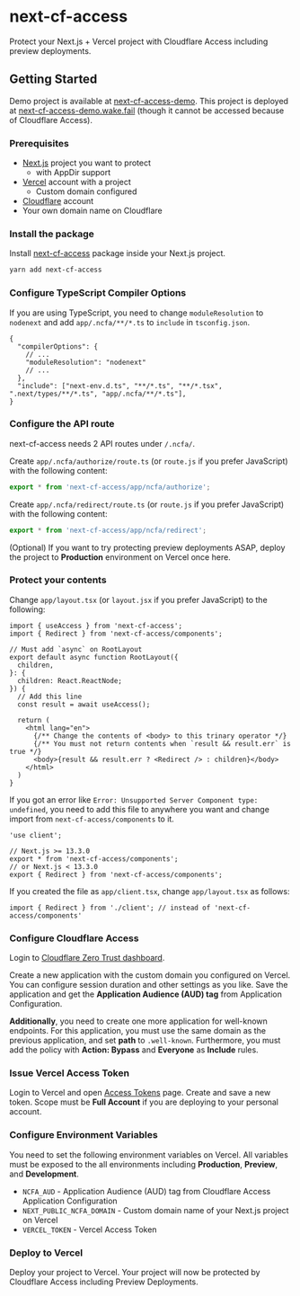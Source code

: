 # next-cf-access

Protect your Next.js + Vercel project with Cloudflare Access including preview deployments.

## Getting Started

Demo project is available at [next-cf-access-demo](https://github.com/kyori19/next-cf-access-demo).
This project is deployed at [next-cf-access-demo.wake.fail](https://next-cf-access-demo.wake.fail/) (though it cannot be accessed because of Cloudflare Access).

### Prerequisites

* [Next.js](https://nextjs.org/) project you want to protect
  * with AppDir support
* [Vercel](https://vercel.com/) account with a project
  * Custom domain configured
* [Cloudflare](https://www.cloudflare.com/) account
* Your own domain name on Cloudflare

### Install the package

Install [next-cf-access](https://www.npmjs.com/package/next-cf-access) package inside your Next.js project.

```sh
yarn add next-cf-access
```

### Configure TypeScript Compiler Options

If you are using TypeScript, you need to change `moduleResolution` to `nodenext` and add `app/.ncfa/**/*.ts` to `include` in `tsconfig.json`.

```jsonc
{
  "compilerOptions": {
    // ...
    "moduleResolution": "nodenext"
    // ...
  },
  "include": ["next-env.d.ts", "**/*.ts", "**/*.tsx", ".next/types/**/*.ts", "app/.ncfa/**/*.ts"],
}
```

### Configure the API route

next-cf-access needs 2 API routes under `/.ncfa/`.

Create `app/.ncfa/authorize/route.ts` (or `route.js` if you prefer JavaScript) with the following content:

```ts
export * from 'next-cf-access/app/ncfa/authorize';
```

Create `app/.ncfa/redirect/route.ts` (or `route.js` if you prefer JavaScript) with the following content:

```ts
export * from 'next-cf-access/app/ncfa/redirect';
```

(Optional) If you want to try protecting preview deployments ASAP, deploy the project to **Production** environment on Vercel once here.

### Protect your contents

Change `app/layout.tsx` (or `layout.jsx` if you prefer JavaScript) to the following:

```tsx
import { useAccess } from 'next-cf-access';
import { Redirect } from 'next-cf-access/components';

// Must add `async` on RootLayout
export default async function RootLayout({
  children,
}: {
  children: React.ReactNode;
}) {
  // Add this line
  const result = await useAccess();

  return (
    <html lang="en">
      {/** Change the contents of <body> to this trinary operator */}
      {/** You must not return contents when `result && result.err` is true */}
      <body>{result && result.err ? <Redirect /> : children}</body>
    </html>
  )
}
```

If you got an error like `Error: Unsupported Server Component type: undefined`, you need to add this file to anywhere you want and change import from `next-cf-access/components` to it.

```tsx
'use client';

// Next.js >= 13.3.0
export * from 'next-cf-access/components';
// or Next.js < 13.3.0
export { Redirect } from 'next-cf-access/components';
```

If you created the file as `app/client.tsx`, change `app/layout.tsx` as follows:

```tsx
import { Redirect } from './client'; // instead of 'next-cf-access/components'
```

### Configure Cloudflare Access

Login to [Cloudflare Zero Trust dashboard](https://dash.teams.cloudflare.com/).

Create a new application with the custom domain you configured on Vercel.
You can configure session duration and other settings as you like.
Save the application and get the **Application Audience (AUD) tag** from Application Configuration.

**Additionally**, you need to create one more application for well-known endpoints.
For this application, you must use the same domain as the previous application, and set **path** to `.well-known`.
Furthermore, you must add the policy with **Action: Bypass** and **Everyone** as **Include** rules.

### Issue Vercel Access Token

Login to Vercel and open [Access Tokens](https://vercel.com/account/tokens) page.
Create and save a new token.
Scope must be **Full Account** if you are deploying to your personal account.

### Configure Environment Variables

You need to set the following environment variables on Vercel.
All variables must be exposed to the all environments including **Production**, **Preview**, and **Development**.

* `NCFA_AUD` - Application Audience (AUD) tag from Cloudflare Access Application Configuration
* `NEXT_PUBLIC_NCFA_DOMAIN` - Custom domain name of your Next.js project on Vercel
* `VERCEL_TOKEN` - Vercel Access Token

### Deploy to Vercel

Deploy your project to Vercel.
Your project will now be protected by Cloudflare Access including Preview Deployments.
